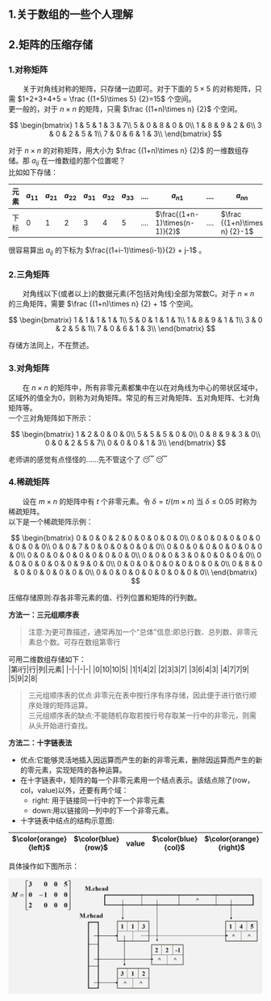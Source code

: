 ## 1.关于数组的一些个人理解

## 2.矩阵的压缩存储  
### 1.对称矩阵
　　关于对角线对称的矩阵，只存储一边即可。对于下面的 $5\times5$ 的对称矩阵，只需 $1+2+3+4+5 = \frac {(1+5)\times 5} {2}=15$ 个空间。  
更一般的，对于 $n\times n$ 的矩阵，只需 $\frac {(1+n)\times n} {2}$ 个空间。  
 
$$
\begin{bmatrix}
1 & 5 & 1 & 3 & 7\\
5 & 0 & 8 & 0 & 0\\
1 & 8 & 9 & 2 & 6\\
3 & 0 & 2 & 5 & 1\\
7 & 0 & 6 & 1 & 3\\
\end{bmatrix}
$$  

对于 $n\times n$ 的对称矩阵，用大小为 $\frac {(1+n)\times n} {2}$ 的一维数组存储。那 ${a}_ {ij}$ 在一维数组的那个位置呢？  
比如如下存储：  

|元素| ${a}_ {11}$ | ${a}_ {21}$ | ${a}_ {22}$ | ${a}_ {31}$ | ${a}_ {32}$ | ${a}_ {33}$ |....| ${a}_ {n1}$ |....| ${a}_ {nn}$ |  
|----|-------------|-------------|-------------|-------------|-------------|-------------|----|-------------|----|-------------|
|下标|0            |1            |2            |3            |4            |5            |....|$\frac{(1+n-1)\times(n-1)}{2}$|....| $\frac {(1+n)\times n} {2}-1$ |

很容易算出 ${a}_ {ij}$ 的下标为 $\frac{(1+i-1)\times(i-1)}{2} + j-1$ 。  

### 2.三角矩阵
　　对角线以下(或者以上)的数据元素(不包括对角线)全部为常数C。对于 $n\times n$ 的三角矩阵，需要 $\frac {(1+n)\times n} {2} + 1$ 个空间。  

$$
\begin{bmatrix}
1 & 1 & 1 & 1 & 1\\
5 & 0 & 1 & 1 & 1\\
1 & 8 & 9 & 1 & 1\\
3 & 0 & 2 & 5 & 1\\
7 & 0 & 6 & 1 & 3\\
\end{bmatrix}
$$ 

存储方法同上，不在赘述。  

### 3.对角矩阵
　　在 $n\times n$ 的矩阵中，所有非零元素都集中在以在对角线为中心的带状区域中，区域外的值全为0，则称为对角矩阵。常见的有三对角矩阵、五对角矩阵、七对角矩阵等。  
一个三对角矩阵如下所示：  

$$
\begin{bmatrix}
1 & 2 & 0 & 0 & 0\\
5 & 5 & 5 & 0 & 0\\
0 & 8 & 9 & 3 & 0\\
0 & 0 & 2 & 5 & 7\\
0 & 0 & 0 & 1 & 3\\
\end{bmatrix}
$$ 

老师讲的感觉有点怪怪的......先不管这个了 :sleeping: :sleeping:  

### 4.稀疏矩阵
　　设在 $m\times n$ 的矩阵中有 $t$ 个非零元素。令 $δ = t/(m\times n)$ 当 $δ≤0.05$ 时称为稀疏矩阵。  
以下是一个稀疏矩阵示例：  

$$
\begin{bmatrix}
0 & 0 & 0 & 2 & 0 & 0 & 0 & 0 & 0\\
0 & 0 & 0 & 0 & 0 & 0 & 0 & 0 & 0\\
0 & 0 & 7 & 0 & 0 & 0 & 0 & 0 & 0\\
0 & 0 & 0 & 0 & 0 & 0 & 0 & 0 & 0\\
0 & 0 & 0 & 0 & 0 & 0 & 0 & 0 & 0\\
0 & 0 & 0 & 3 & 0 & 0 & 0 & 0 & 0\\
0 & 0 & 0 & 0 & 0 & 0 & 9 & 0 & 0\\
0 & 0 & 0 & 0 & 0 & 0 & 0 & 0 & 0\\
0 & 8 & 0 & 0 & 0 & 0 & 0 & 0 & 0\\
0 & 0 & 0 & 0 & 0 & 0 & 0 & 0 & 0\\
\end{bmatrix}
$$ 

压缩存储原则:存各非零元素的值、行列位置和矩阵的行列数。  

**方法一：三元组顺序表**  
>注意:为更可靠描述，通常再加一个“总体”信息:即总行数、总列数、非零元素总个数。可存在数组第零行

可用二维数组存储如下：  
|第i行|行|列|元素|
|-|-|-|-|
|0|10|10|5|
|1|1|4|2|
|2|3|3|7|
|3|6|4|3|
|4|7|7|9|
|5|9|2|8|

>三元组顺序表的优点:非零元在表中按行序有序存储，因此便于进行依行顺序处理的矩阵运算。  
>三元组顺序表的缺点:不能随机存取若按行号存取某一行中的非零元，则需从头开始进行查找。

**方法二：十字链表法**  

- 优点:它能够灵活地插入因运算而产生的新的非零元素，删除因运算而产生的新的零元素，实现矩阵的各种运算。  
- 在十字链表中，矩阵的每一个非零元素用一个结点表示。该结点除了(row，col，value)以外，还要有两个域：  
    - right: 用于链接同一行中的下一个非零元素  
    - down:用以链接同一列中的下一个非零元素。
- 十字链表中结点的结构示意图:

|$\color{orange}{left}$|$\color{blue}{row}$|value|$\color{blue}{col}$|$\color{orange}{right}$|
|----------------------|-------------------|-----|-------------------|-----------------------|

具体操作如下图所示：  
<div><img src="./images/十字链表.png"></div>  
